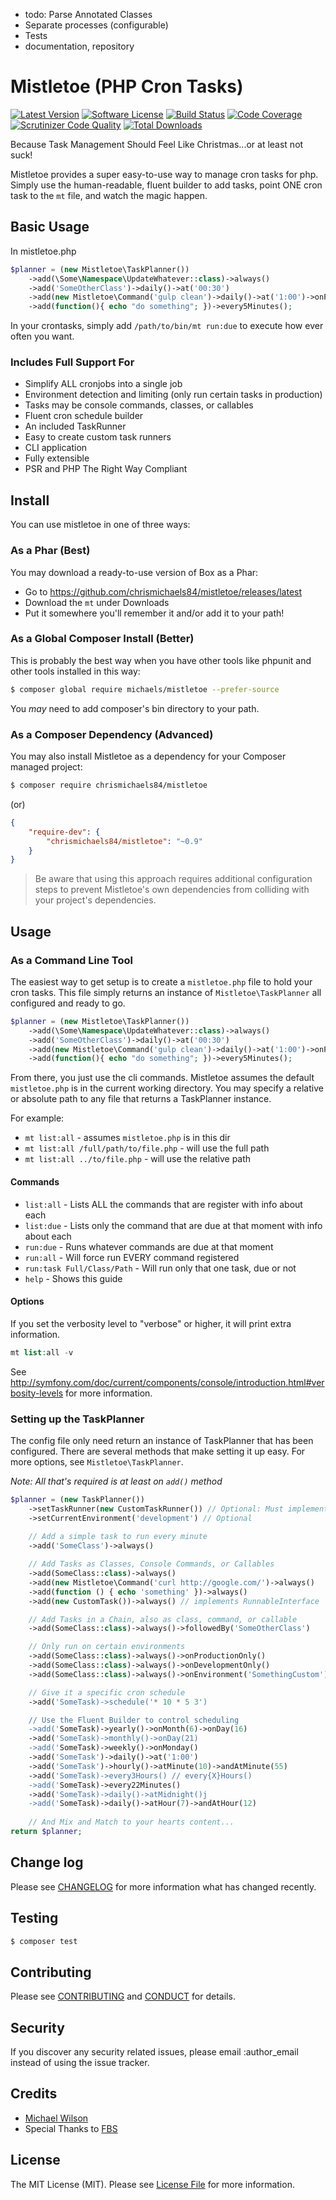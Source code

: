 - todo: Parse Annotated Classes
- Separate processes (configurable)
- Tests
- documentation, repository

# Mistletoe (PHP Cron Tasks)

[![Latest Version](https://img.shields.io/github/release/chrismichaels84/mistletoe.svg?style=flat-square)](https://github.com/chrismichaels84/mistletoe/releases)
[![Software License](https://img.shields.io/badge/license-MIT-brightgreen.svg?style=flat-square)](LICENSE.md)
[![Build Status](https://travis-ci.org/chrismichaels84/mistletoe.svg?branch=master)](https://travis-ci.org/chrismichaels84/mistletoe)
[![Code Coverage](https://scrutinizer-ci.com/g/chrismichaels84/mistletoe/badges/coverage.png?b=master)](https://scrutinizer-ci.com/g/chrismichaels84/mistletoe/?branch=master)
[![Scrutinizer Code Quality](https://scrutinizer-ci.com/g/chrismichaels84/mistletoe/badges/quality-score.png?b=master)](https://scrutinizer-ci.com/g/chrismichaels84/mistletoe/?branch=master)
[![Total Downloads](https://img.shields.io/packagist/dt/michaels/mistletoe.svg?style=flat-square)](https://packagist.org/packages/michaels/mistletoe)

Because Task Management Should Feel Like Christmas...or at least not suck!

Mistletoe provides a super easy-to-use way to manage cron tasks for php.
Simply use the human-readable, fluent builder to add tasks, point ONE cron task to the `mt` file, and watch the magic happen.

## Basic Usage
In mistletoe.php
```php
$planner = (new Mistletoe\TaskPlanner())
    ->add(\Some\Namespace\UpdateWhatever::class)->always()
    ->add('SomeOtherClass')->daily()->at('00:30')
    ->add(new Mistletoe\Command('gulp clean')->daily()->at('1:00')->onProductionOnly()
    ->add(function(){ echo "do something"; })->every5Minutes();
```

In your crontasks, simply add `/path/to/bin/mt run:due` to execute how ever often you want.

### Includes Full Support For

* Simplify ALL cronjobs into a single job
* Environment detection and limiting (only run certain tasks in production)
* Tasks may be console commands, classes, or callables
* Fluent cron schedule builder
* An included TaskRunner
* Easy to create custom task runners
* CLI application
* Fully extensible
* PSR and PHP The Right Way Compliant

## Install
You can use mistletoe in one of three ways:

### As a Phar (Best)

You may download a ready-to-use version of Box as a Phar:

* Go to https://github.com/chrismichaels84/mistletoe/releases/latest
* Download the `mt` under Downloads
* Put it somewhere you'll remember it and/or add it to your path!

### As a Global Composer Install (Better)

This is probably the best way when you have other tools like phpunit and other tools installed in this way:

```sh
$ composer global require michaels/mistletoe --prefer-source
```

You *may* need to add composer's bin directory to your path.

### As a Composer Dependency (Advanced)

You may also install Mistletoe as a dependency for your Composer managed project:

```sh
$ composer require chrismichaels84/mistletoe
```

(or)

```json
{
    "require-dev": {
        "chrismichaels84/mistletoe": "~0.9"
    }
}
```

> Be aware that using this approach requires additional configuration steps to prevent Mistletoe's own dependencies from colliding with your project's dependencies.

## Usage
### As a Command Line Tool
The easiest way to get setup is to create a `mistletoe.php` file to hold your cron tasks.
This file simply returns an instance of `Mistletoe\TaskPlanner` all configured and ready to go.

```php
$planner = (new Mistletoe\TaskPlanner())
    ->add(\Some\Namespace\UpdateWhatever::class)->always()
    ->add('SomeOtherClass')->daily()->at('00:30')
    ->add(new Mistletoe\Command('gulp clean')->daily()->at('1:00')->onProductionOnly()
    ->add(function(){ echo "do something"; })->every5Minutes();
```

From there, you just use the cli commands. Mistletoe assumes the default `mistletoe.php` is
in the current working directory. You may specify a relative or absolute path to any file
that returns a TaskPlanner instance.

For example:

* `mt list:all` - assumes `mistletoe.php` is in this dir
* `mt list:all /full/path/to/file.php` - will use the full path
* `mt list:all ../to/file.php` - will use the relative path

#### Commands

* `list:all` - Lists ALL the commands that are register with info about each
* `list:due` - Lists only the command that are due at that moment with info about each
* `run:due` - Runs whatever commands are due at that moment
* `run:all` - Will force run EVERY command registered
* `run:task Full/Class/Path` - Will run only that one task, due or not
* `help` - Shows this guide

#### Options
If you set the verbosity level to "verbose" or higher, it will print extra information.
```php
mt list:all -v
```
See http://symfony.com/doc/current/components/console/introduction.html#verbosity-levels for more information.

### Setting up the TaskPlanner
The config file only need return an instance of TaskPlanner that has been configured.
There are several methods that make setting it up easy.
For more options, see `Mistletoe\TaskPlanner`.

*Note: All that's required is at least on `add()` method*
```php
$planner = (new TaskPlanner())
    ->setTaskRunner(new CustomTaskRunner()) // Optional: Must implement Mistletoe\Contracts\TaskRunnerInterface
    ->setCurrentEnvironment('development') // Optional
    
    // Add a simple task to run every minute
    ->add('SomeClass')->always()

    // Add Tasks as Classes, Console Commands, or Callables
    ->add(SomeClass::class)->always()
    ->add(new Mistletoe\Command('curl http://google.com/')->always()
    ->add(function () { echo 'something' })->always()
    ->add(new CustomTask())->always() // implements RunnableInterface

    // Add Tasks in a Chain, also as class, command, or callable
    ->add(SomeClass::class)->always()->followedBy('SomeOtherClass')

    // Only run on certain environments
    ->add(SomeClass::class)->always()->onProductionOnly()
    ->add(SomeClass::class)->always()->onDevelopmentOnly()
    ->add(SomeClass::class)->always()->onEnvironment('SomethingCustom')

    // Give it a specific cron schedule
    ->add('SomeTask)->schedule('* 10 * 5 3')

    // Use the Fluent Builder to control scheduling
    ->add('SomeTask)->yearly()->onMonth(6)->onDay(16)
    ->add('SomeTask)->monthly()->onDay(21)
    ->add('SomeTask)->weekly()->onMonday()
    ->add('SomeTask')->daily()->at('1:00')
    ->add('SomeTask')->hourly()->atMinute(10)->andAtMinute(55)
    ->add('SomeTask)->every3Hours() // every{X}Hours()
    ->add('SomeTask)->every22Minutes()
    ->add('SomeTask)->daily()->atMidnight()j
    ->add('SomeTask)->daily()->atHour(7)->andAtHour(12)
    
    // And Mix and Match to your hearts content...
return $planner;
```

## Change log

Please see [CHANGELOG](CHANGELOG.md) for more information what has changed recently.

## Testing

``` bash
$ composer test
```

## Contributing

Please see [CONTRIBUTING](CONTRIBUTING.md) and [CONDUCT](CONDUCT.md) for details.

## Security

If you discover any security related issues, please email :author_email instead of using the issue tracker.

## Credits

- [Michael Wilson](http://github.com/chrismichaels84)
- Special Thanks to [FBS](http://flexmls.com/)

## License

The MIT License (MIT). Please see [License File](LICENSE.md) for more information.
